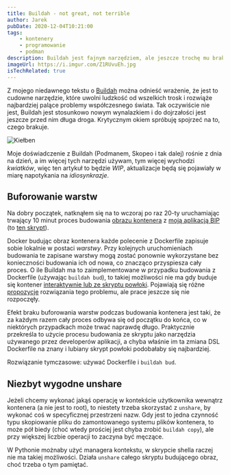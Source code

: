 ```yaml
---
title: Buildah - not great, not terrible
author: Jarek
pubDate: 2020-12-04T10:21:00
tags:
    - kontenery
    - programowanie
    - podman
description: Buildah jest fajnym narzędziem, ale jeszcze trochę mu brakuje, żeby używać go do wszystkiego.
imageUrl: https://i.imgur.com/Z1RUvuEh.jpg
isTechRelated: true
---
```


Z mojego niedawnego tekstu o [Buildah](https://github.com/containers/buildah) można odnieść wrażenie, że jest to cudowne narzędzie, które uwolni ludzkość od wszelkich trosk i rozwiąże najbardziej palące problemy współczesnego świata. Tak oczywiście nie jest, Buildah jest stosunkowo nowym wynalazkiem i do dojrzałości jest jeszcze przed nim długa droga. Krytycznym okiem spróbuję spojrzeć na to, czego brakuje.

![Kiełben](https://i.imgur.com/Z1RUvuEh.jpg)

Moje doświadczenie z Buildah (Podmanem, Skopeo i tak dalej) rośnie z dnia na dzień, a im więcej tych narzędzi używam, tym więcej wychodzi _kwiatków_, więc ten artykuł to będzie _WIP_, aktualizacje będą się pojawiały w miarę napotykania na _idiosynkrazje_.

## Buforowanie warstw

Na dobry początek, natknąłem się na to wczoraj po raz 20-ty uruchamiając trwający 10 minut proces budowania [obrazu kontenera](https://quay.io/repository/zgoda/bip) z [moją aplikacją BIP](https://github.com/zgoda/bip) (to [ten skrypt](https://github.com/zgoda/bip/blob/master/build_image.sh)).

Docker budując obraz kontenera każde polecenie z Dockerfile zapisuje sobie lokalnie w postaci _warstwy_. Przy kolejnych uruchomieniach budowania te zapisane warstwy mogą zostać ponownie wykorzystane bez konieczności budowania ich od nowa, co znacząco przyspiesza cały proces. O ile Buildah ma to zaimplementowane w przypadku budowania z Dockerfile (używając `buildah bud`), to takiej możliwości nie ma gdy buduje się kontener [interaktywnie lub ze skryptu powłoki](https://github.com/containers/buildah/issues/1292). Pojawiają się różne [propozycje](https://github.com/containers/buildah/issues/2383) rozwiązania tego problemu, ale prace jeszcze się nie rozpoczęły.

Efekt braku buforowania warstw podczas budowania kontenera jest taki, że za każdym razem cały proces odbywa się od początku do końca, co w niektórych przypadkach może trwać naprawdę długo. Praktycznie przekreśla to użycie procesu budowania ze skryptu jako narzędzia używanego przez developerów aplikacji, a chyba właśnie im ta zmiana DSL Dockerfile na znany i lubiany skrypt powłoki podobałaby się najbardziej.

Rozwiązanie tymczasowe: używać Dockerfile i `buildah bud`.

## Niezbyt wygodne unshare

Jeżeli chcemy wykonać jakąś operację w kontekście użytkownika wewnątrz kontenera (a nie jest to root), to niestety trzeba skorzystać z `unshare`, by wykonać coś w specyficznej przestrzeni nazw. Gdy jest to jedna czynność typu skopiowanie pliku do zamontowanego systemu plików kontenera, to może pół biedy (choć wtedy prościej jest chyba zrobić `buildah copy`), ale przy większej liczbie operacji to zaczyna być męczące.

W Pythonie możnaby użyć managera kontekstu, w skrypcie shella raczej nie ma takiej możliwości. Działa `unshare` całego skryptu budującego obraz, choć trzeba o tym pamiętać.
